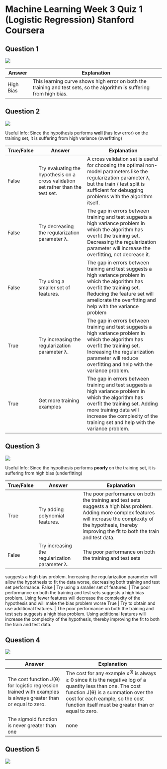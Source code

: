 # Machine Learning Week 3 Quiz 1 (Logistic Regression) Stanford Coursera

Question 1
----------
![](https://github.com/mGalarnyk/datasciencecoursera/blob/master/Stanford_Machine_Learning/Week1/data/AdviceQ1.png)

Answer | Explanation
--- | ---
High Bias | This learning curve shows high error on both the training and test sets, so the algorithm is suffering from high bias.

Question 2
----------
![](https://github.com/mGalarnyk/datasciencecoursera/blob/master/Stanford_Machine_Learning/Week1/data/AdviceQ2.png)

Useful Info: Since the hypothesis performs <b> well </b> (has low error) on the training set, it is suffering from high variance (overfitting)

True/False | Answer | Explanation
--- | --- | ---
False | Try evaluating the hypothesis on a cross validation set rather than the test set. | A cross validation set is useful for choosing the optimal non-model parameters like the regularization parameter λ, but the train / test split is sufficient for debugging problems with the algorithm itself.
False | Try decreasing the regularization parameter λ. | The gap in errors between training and test suggests a high variance problem in which the algorithm has overfit the training set. Decreasing the regularization parameter will increase the overfitting, not decrease it.
False | Try using a smaller set of features. | The gap in errors between training and test suggests a high variance problem in which the algorithm has overfit the training set. Reducing the feature set will ameliorate the overfitting and help with the variance problem
True | Try increasing the regularization parameter λ. |  The gap in errors between training and test suggests a high variance problem in which the algorithm has overfit the training set. Increasing the regularization parameter will reduce overfitting and help with the variance problem.
True | Get more training examples | The gap in errors between training and test suggests a high variance problem in which the algorithm has overfit the training set. Adding more training data will increase the complexity of the training set and help with the variance problem.

Question 3
----------
![](https://github.com/mGalarnyk/datasciencecoursera/blob/master/Stanford_Machine_Learning/Week1/data/AdviceQ3.png)

Useful Info: Since the hypothesis performs <b> poorly </b> on the training set, it is suffering from high bias (underfitting)

True/False | Answer | Explanation
--- | --- | ---
True | Try adding polynomial features. | The poor performance on both the training and test sets suggests a high bias problem. Adding more complex features will increase the complexity of the hypothesis, thereby improving the fit to both the train and test data.
False | Try increasing the regularization parameter λ. | The poor performance on both the training and test sets
suggests a high bias problem. Increasing the regularization parameter will allow the hypothesis to fit the data worse,
decreasing both training and test set performance.
False | Try using a smaller set of features. | The poor performance on both the training and test sets
suggests a high bias problem. Using fewer features will decrease the complexity of the hypothesis and will make the bias problem worse
True | Try to obtain and use additional features. |  The poor performance on both the training and test sets suggests a high bias problem. Using additional features will increase the complexity of the hypothesis, thereby improving the
fit to both the train and test data.

Question 4
----------
![](https://github.com/mGalarnyk/datasciencecoursera/blob/master/Stanford_Machine_Learning/Week1/data/AdviceQ4.png)

Answer | Explanation
--- | ---
The cost function J(θ) for logistic regression trained with examples is always greater than or equal to zero. | The cost for any example x<sup>(i)</sup> is always ≥ 0 since it is the negative log of a quantity less than one. The cost function J(θ) is a summation over the cost for each eample, so the cost function itself must be greater than or equal to zero.
The sigmoid function is never greater than one | none


Question 5
----------
![](https://github.com/mGalarnyk/datasciencecoursera/blob/master/Stanford_Machine_Learning/Week1/data/AdviceQ5.png)
